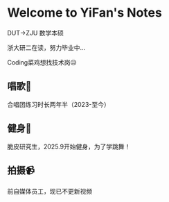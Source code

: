 # Welcome to YiFan's Notes

DUT->ZJU 数学本硕

浙大研二在读，努力毕业中...

Coding菜鸡想找技术岗😥

## 唱歌🎤
合唱团练习时长两年半（2023-至今）

## 健身💪
脆皮研究生，2025.9开始健身，为了学跳舞！

## 拍摄📹
前自媒体员工，现已不更新视频





